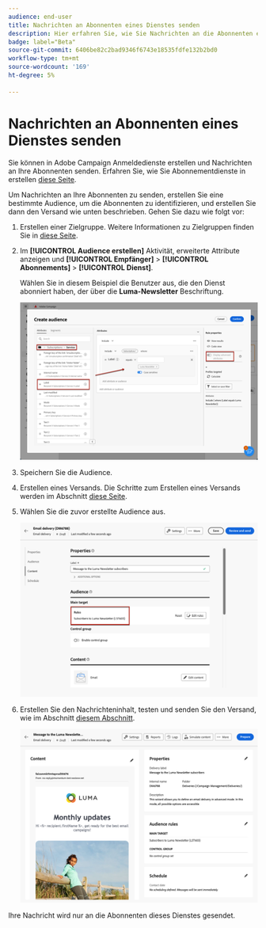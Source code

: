```yaml
---
audience: end-user
title: Nachrichten an Abonnenten eines Dienstes senden
description: Hier erfahren Sie, wie Sie Nachrichten an die Abonnenten eines Dienstes senden.
badge: label="Beta"
source-git-commit: 6406be82c2bad9346f6743e18535fdfe132b2bd0
workflow-type: tm+mt
source-wordcount: '169'
ht-degree: 5%

---
```



# Nachrichten an Abonnenten eines Dienstes senden

Sie können in Adobe Campaign Anmeldedienste erstellen und Nachrichten an Ihre Abonnenten senden. Erfahren Sie, wie Sie Abonnementdienste in erstellen [diese Seite](../audience//manage-services.md#create-service).

Um Nachrichten an Ihre Abonnenten zu senden, erstellen Sie eine bestimmte Audience, um die Abonnenten zu identifizieren, und erstellen Sie dann den Versand wie unten beschrieben. Gehen Sie dazu wie folgt vor:

1. Erstellen einer Zielgruppe. Weitere Informationen zu Zielgruppen finden Sie in [diese Seite](../audience/create-audience.md).

1. Im **[!UICONTROL Audience erstellen]** Aktivität, erweiterte Attribute anzeigen und **[!UICONTROL Empfänger]** > **[!UICONTROL Abonnements]** > **[!UICONTROL Dienst]**.

   Wählen Sie in diesem Beispiel die Benutzer aus, die den Dienst abonniert haben, der über die **Luma-Newsletter** Beschriftung.

   ![](assets/service-audience-subscribers.png)

1. Speichern Sie die Audience.
1. Erstellen eines Versands. Die Schritte zum Erstellen eines Versands werden im Abschnitt [diese Seite](../msg/gs-messages.md#create-delivery).
1. Wählen Sie die zuvor erstellte Audience aus.

   ![](assets/service-delivery-targeting-subscribers.png)

1. Erstellen Sie den Nachrichteninhalt, testen und senden Sie den Versand, wie im Abschnitt [diesem Abschnitt](../preview-test/preview-test.md).

   ![](assets/service-delivery-ready.png)

Ihre Nachricht wird nur an die Abonnenten dieses Dienstes gesendet.
